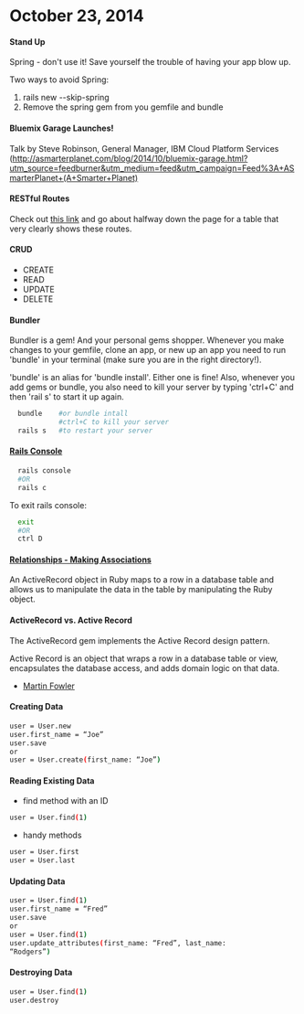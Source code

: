 # October 23, 2014

#### Stand Up

Spring - don't use it! Save yourself the trouble of having your app blow up.

Two ways to avoid Spring:

  1) rails new <name-of-app> --skip-spring
  2) Remove the spring gem from you gemfile and bundle

#### Bluemix Garage Launches!

Talk by Steve Robinson, General Manager, IBM Cloud Platform Services
(http://asmarterplanet.com/blog/2014/10/bluemix-garage.html?utm_source=feedburner&utm_medium=feed&utm_campaign=Feed%3A+ASmarterPlanet+(A+Smarter+Planet)

#### RESTful Routes

Check out [this link](http://guides.rubyonrails.org/routing.html) and go about
halfway down the page for a table that very clearly shows these routes.

#### CRUD

* CREATE
* READ
* UPDATE
* DELETE

#### Bundler

Bundler is a gem! And your personal gems shopper. Whenever you make changes to
your gemfile, clone an app, or new up an app you need to run 'bundle' in
your terminal (make sure you are in the right directory!).

'bundle' is an alias for 'bundle install'. Either one is fine! Also, whenever you add gems or bundle,
you also need to kill your server by typing 'ctrl+C' and then 'rail s' to start it up again.

```bash
  bundle    #or bundle intall
            #ctrl+C to kill your server
  rails s   #to restart your server
```

#### [Rails Console](http://g5.gschool.it/lessons/rails-tutorial/06-console/deliverable)

```bash
  rails console
  #OR
  rails c
```

To exit rails console:

```bash
  exit
  #OR
  ctrl D
```

#### [Relationships - Making Associations](http://g5.gschool.it/lessons/rails-tutorial/05-relationships-light/deliverable)

An ActiveRecord object in Ruby maps to a row in a database table and allows us
to manipulate the data in the table by manipulating the Ruby object.

#### ActiveRecord vs. Active Record

The ActiveRecord gem implements the Active Record design pattern.

Active Record is an object that wraps a row in a database table or view,
encapsulates the database access, and adds domain logic on that data.
- [Martin Fowler](http://www.martinfowler.com/eaaCatalog/activeRecord.html)

#### Creating Data

```bash
user = User.new
user.first_name = “Joe”
user.save
or
user = User.create(first_name: “Joe”)
```

#### Reading Existing Data

* find method with an ID

```bash
user = User.find(1)
```

* handy methods
```bash
user = User.first
user = User.last
```

#### Updating Data

```bash
user = User.find(1)
user.first_name = “Fred”
user.save
or
user = User.find(1)
user.update_attributes(first_name: “Fred”, last_name:
“Rodgers”)
```

#### Destroying Data

```bash
user = User.find(1)
user.destroy
```
